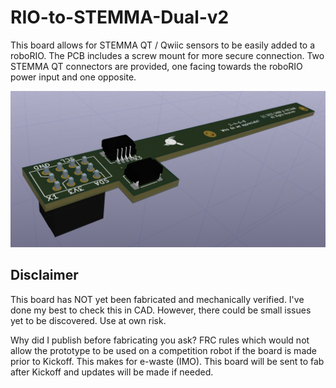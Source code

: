 # RIO-to-STEMMA-Dual-v2

This board allows for STEMMA QT / Qwiic sensors to be easily added to a
roboRIO. The PCB includes a screw mount for more secure connection. Two
STEMMA QT connectors are provided, one facing towards the roboRIO power
input and one opposite.

![Top View](https://github.com/2468shrm/RIO-to-STEMMA-Dual-v2/blob/main/Images/Iso.png?raw=true)

## Disclaimer

This board has NOT yet been fabricated and mechanically verified. I've
done my best to check this in CAD. However, there could be small issues
yet to be discovered. Use at own risk.

Why did I publish before fabricating you ask? FRC rules which would not
allow the prototype to be used on a competition robot if the board is
made prior to Kickoff. This makes for e-waste (IMO). This board will be
sent to fab after Kickoff and updates will be made if needed.

